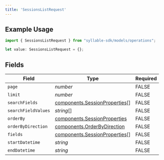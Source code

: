 ```yaml
---
title: 'SessionsListRequest'
---
```


## Example Usage

```typescript
import { SessionsListRequest } from "syllable-sdk/models/operations";

let value: SessionsListRequest = {};
```

## Fields

| Field                                                                          | Type                                                                           | Required                                                                       | Description                                                                    |
| ------------------------------------------------------------------------------ | ------------------------------------------------------------------------------ | ------------------------------------------------------------------------------ | ------------------------------------------------------------------------------ |
| `page`                                                                         | *number*                                                                       | FALSE                                                             | N/A                                                                            |
| `limit`                                                                        | *number*                                                                       | FALSE                                                             | N/A                                                                            |
| `searchFields`                                                                 | [components.SessionProperties](sdk-docs/models/components/sessionproperties)[] | FALSE                                                             | N/A                                                                            |
| `searchFieldValues`                                                            | *string*[]                                                                     | FALSE                                                             | N/A                                                                            |
| `orderBy`                                                                      | [components.SessionProperties](sdk-docs/models/components/sessionproperties)   | FALSE                                                             | N/A                                                                            |
| `orderByDirection`                                                             | [components.OrderByDirection](sdk-docs/models/components/orderbydirection)     | FALSE                                                             | N/A                                                                            |
| `fields`                                                                       | [components.SessionProperties](sdk-docs/models/components/sessionproperties)[] | FALSE                                                             | N/A                                                                            |
| `startDatetime`                                                                | *string*                                                                       | FALSE                                                             | N/A                                                                            |
| `endDatetime`                                                                  | *string*                                                                       | FALSE                                                             | N/A                                                                            |